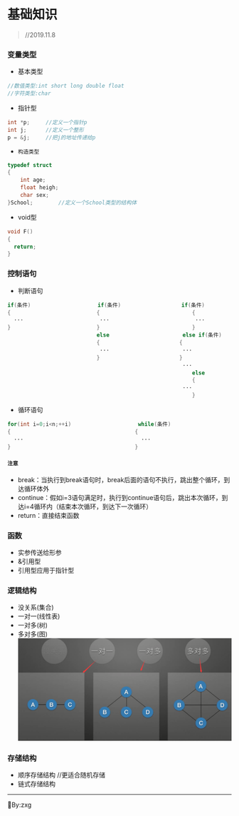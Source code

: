 # 基础知识  
> //2019.11.8  
### 变量类型  
- 基本类型  
```c
//数值类型:int short long double float
//字符类型:char
```
- 指针型  
```c
int *p;		//定义一个指针p
int j;		//定义一个整形
p = &j;		//把j的地址传递给p
```
- `构造类型`  
```c
typedef struct
{
	int age;
	float heigh;
	char sex;
}School;		//定义一个School类型的结构体
```
- void型  
```c
void F()
{
  return;
}
```
### 控制语句  
- 判断语句  
```c
if(条件)       			   if(条件)          		    if(条件)
{              			    {                		      {   
  ···         			     ···             		       ···    
}            			    }               		      }
             			    else          		       else if(条件)
             			    {             		      { 
              			     ···         		       ···   
            			    }            		      }
              			                 		       ···  
             			               		              else
             			               		       	      {
             			                		       ···  
              			               		       	      }
```
- 循环语句  
```c
for(int i=0;i<n;++i)     			     while(条件)
{                         			    {
  ···                     			      ···
}                         			    }
```
#### `注意`  
- break：当执行到break语句时，break后面的语句不执行，跳出整个循环，到达循环体外  
- continue：假如i=3语句满足时，执行到continue语句后，跳出本次循环，到达i=4循环内（结束本次循环，到达下一次循环）  
- return：直接结束函数  
### 函数  
- 实参传送给形参  
- &引用型  
- 引用型应用于指针型  
### 逻辑结构  
- 没关系(集合)  
- 一对一(线性表)  
- 一对多(树)  
- 多对多(图)  
![逻辑结构](/0.基础知识/png/逻辑结构.png)  
### 存储结构  
- 顺序存储结构  //更适合随机存储  
- 链式存储结构    
---
:bookmark:By:zxg
